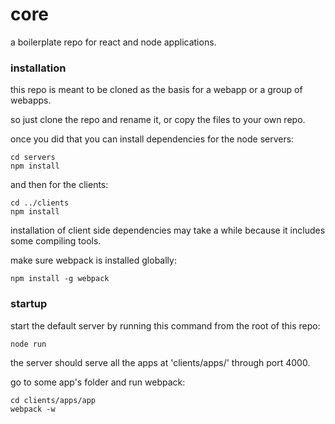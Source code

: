 # core

a boilerplate repo for react and node applications.

### installation

this repo is meant to be cloned as the basis for a webapp or a group of webapps.

so just clone the repo and rename it, or copy the files to your own repo.

once you did that you can install dependencies for the node servers:

```
cd servers
npm install
```

and then for the clients:

```
cd ../clients
npm install
```

installation of client side dependencies may take a while because it includes some compiling tools.

make sure webpack is installed globally:

```
npm install -g webpack
```

### startup

start the default server by running this command from the root of this repo:

```
node run
```

the server should serve all the apps at 'clients/apps/' through port 4000.

go to some app's folder and run webpack:

```
cd clients/apps/app
webpack -w
```



